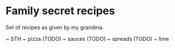# Family secret recipes

Set of recipes as given by my grandma.

~ STH
~ pizza (TODO)
~ sauces (TODO)
~ spreads (TODO)
~ lime
